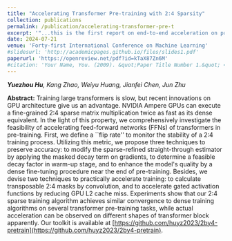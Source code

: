 ```yaml
---
title: "Accelerating Transformer Pre-training with 2:4 Sparsity"
collection: publications
permalink: /publication/accelerating-transformer-pre-t
excerpt: '"...this is the first report on end-to-end acceleration on pre-training transformers with 2:4 sparsity."'
date: 2024-07-21
venue: 'Forty-first International Conference on Machine Learning'
#slidesurl: 'http://academicpages.github.io/files/slides1.pdf'
paperurl: 'https://openreview.net/pdf?id=kTaX87Zn6M'
#citation: 'Your Name, You. (2009). &quot;Paper Title Number 1.&quot; <i>Journal 1</i>. 1(1).'
---
```


***Yuezhou Hu**, Kang Zhao, Weiyu Huang, Jianfei Chen, Jun Zhu*

**Abstract:**
Training large transformers is slow, but recent innovations on GPU architecture give us an advantage. NVIDIA Ampere GPUs can execute a fine-grained 2:4 sparse matrix multiplication twice as fast as its dense equivalent. In the light of this property, we comprehensively investigate the feasibility of accelerating feed-forward networks (FFNs) of transformers in pre-training. First, we define a ``flip rate'' to monitor the stability of a 2:4 training process. Utilizing this metric, we propose three techniques to preserve accuracy: to modify the sparse-refined straight-through estimator by applying the masked decay term on gradients, to determine a feasible decay factor in warm-up stage, and to enhance the model's quality by a dense fine-tuning procedure near the end of pre-training. Besides, we devise two techniques to practically accelerate training: to calculate transposable 2:4 masks by convolution, and to accelerate gated activation functions by reducing GPU L2 cache miss. Experiments show that our 2:4 sparse training algorithm achieves similar convergence to dense training algorithms on several transformer pre-training tasks, while actual acceleration can be observed on different shapes of transformer block apparently. Our toolkit is available at [https://github.com/huyz2023/2by4-pretrain](https://github.com/huyz2023/2by4-pretrain).